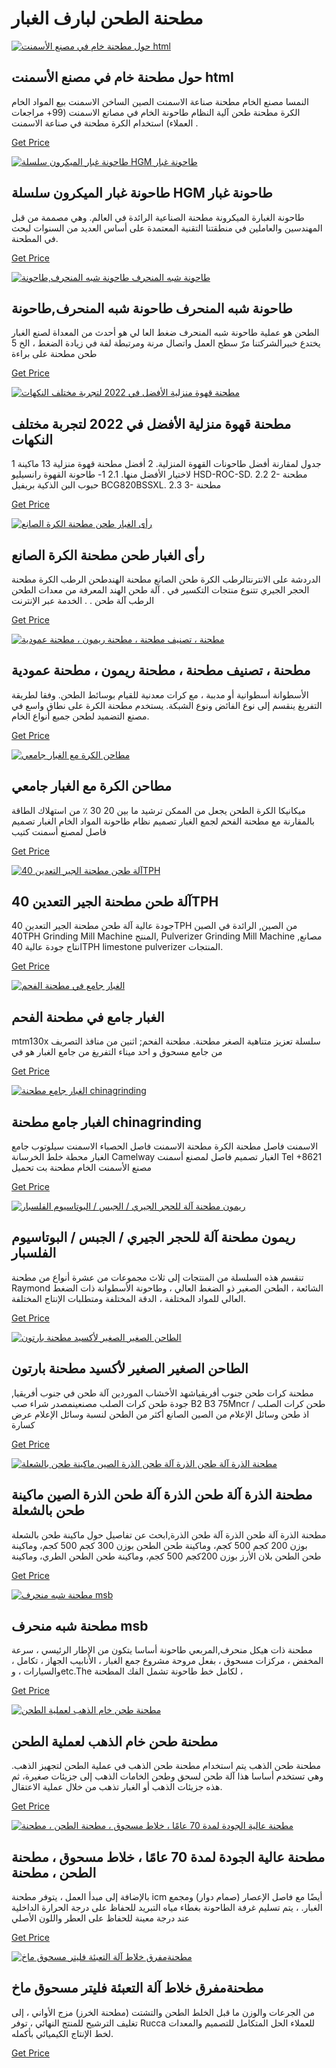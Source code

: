 # مطحنة الطحن لبارف الغبار
<a href="https://mnn.zoosnet.net/LR/Chatpre.aspx?id=MNN94995150&p=https://vbl.co.za/" target="_blank">![حول مطحنة خام في مصنع الأسمنت html](https://raw.githubusercontent.com/gcmcrusher/imgs/main/385.jpg)</a>
## حول مطحنة خام في مصنع الأسمنت html
النمسا مصنع الخام مطحنة صناعة الاسمنت الصين الساخن الاسمنت بيع المواد الخام الكرة مطحنة طحن آلية النظام طاحونة الخام في مصانع الاسمنت (99+ مراجعات العملاء) استخدام الكرة مطحنة في صناعة الاسمنت .
<a href="https://mnn.zoosnet.net/LR/Chatpre.aspx?id=MNN94995150&p=https://vbl.co.za/" target="_blank">Get Price</a>
<a href="https://mnn.zoosnet.net/LR/Chatpre.aspx?id=MNN94995150&p=https://vbl.co.za/" target="_blank">![ طاحونة غبار الميكرون سلسلة HGM طاحونة غبار ](https://raw.githubusercontent.com/gcmcrusher/imgs/main/381.jpg)</a>
##  طاحونة غبار الميكرون سلسلة HGM طاحونة غبار 
طاحونة الغبارة الميكرونة مطحنة الصناعية الرائدة في العالم. وهي مصممة من قبل المهندسين والعاملين في منطقتنا التقنية المعتمدة على أساس العديد من السنوات لبحث في المطحنة.
<a href="https://mnn.zoosnet.net/LR/Chatpre.aspx?id=MNN94995150&p=https://vbl.co.za/" target="_blank">Get Price</a>
<a href="https://mnn.zoosnet.net/LR/Chatpre.aspx?id=MNN94995150&p=https://vbl.co.za/" target="_blank">![ طاحونة شبه المنحرف طاحونة شبه المنحرف,طاحونة ](https://raw.githubusercontent.com/gcmcrusher/imgs/main/527.jpg)</a>
##  طاحونة شبه المنحرف طاحونة شبه المنحرف,طاحونة 
الطحن هو عملية طاحونة شبه المنحرف ضغط العا لي هو أحدث من المعداة لصنع الغبار يختدع خبيرالشركتنا مرّ سطح العمل واتصال مرنة ومرتبطة لفة في زيادة الضغط ، الخ 5 طحن مطحنة على براءة 
<a href="https://mnn.zoosnet.net/LR/Chatpre.aspx?id=MNN94995150&p=https://vbl.co.za/" target="_blank">Get Price</a>
<a href="https://mnn.zoosnet.net/LR/Chatpre.aspx?id=MNN94995150&p=https://vbl.co.za/" target="_blank">![مطحنة قهوة منزلية الأفضل في 2022 لتجربة مختلف النكهات](https://raw.githubusercontent.com/gcmcrusher/imgs/main/417.jpg)</a>
## مطحنة قهوة منزلية الأفضل في 2022 لتجربة مختلف النكهات
1 جدول لمقارنة أفضل طاحونات القهوة المنزلية. 2 أفضل مطحنة قهوة منزلية 13 ماكينة لاختيار الأفضل منها. 2.1 1- طاحونة القهوة رانسيليو HSD-ROC-SD. 2.2 2- مطحنة حبوب البن الذكية بريفيل BCG820BSSXL. 2.3 3- مطحنة 
<a href="https://mnn.zoosnet.net/LR/Chatpre.aspx?id=MNN94995150&p=https://vbl.co.za/" target="_blank">Get Price</a>
<a href="https://mnn.zoosnet.net/LR/Chatpre.aspx?id=MNN94995150&p=https://vbl.co.za/" target="_blank">![رأى الغبار طحن مطحنة الكرة الصانع](https://raw.githubusercontent.com/gcmcrusher/imgs/main/558.jpg)</a>
## رأى الغبار طحن مطحنة الكرة الصانع
الدردشة على الانترنتالرطب الكرة طحن الصانع مطحنة الهندطحن الرطب الكرة مطحنة الحجر الجيري تتنوع منتجات التكسير في . آلة طحن الهند المعرفة من معدات الطحن الرطب آلة طحن . . الخدمة عبر الإنترنت
<a href="https://mnn.zoosnet.net/LR/Chatpre.aspx?id=MNN94995150&p=https://vbl.co.za/" target="_blank">Get Price</a>
<a href="https://mnn.zoosnet.net/LR/Chatpre.aspx?id=MNN94995150&p=https://vbl.co.za/" target="_blank">![مطحنة ، تصنيف مطحنة ، مطحنة ريمون ، مطحنة عمودية](https://raw.githubusercontent.com/gcmcrusher/imgs/main/663.jpg)</a>
## مطحنة ، تصنيف مطحنة ، مطحنة ريمون ، مطحنة عمودية
الأسطوانة أسطوانية أو مدببة ، مع كرات معدنية للقيام بوسائط الطحن. وفقا لطريقة التفريغ ينقسم إلى نوع الفائض ونوع الشبكة. يستخدم مطحنة الكرة على نطاق واسع في مصنع التضميد لطحن جميع أنواع الخام.
<a href="https://mnn.zoosnet.net/LR/Chatpre.aspx?id=MNN94995150&p=https://vbl.co.za/" target="_blank">Get Price</a>
<a href="https://mnn.zoosnet.net/LR/Chatpre.aspx?id=MNN94995150&p=https://vbl.co.za/" target="_blank">![مطاحن الكرة مع الغبار جامعي](https://raw.githubusercontent.com/gcmcrusher/imgs/main/427.jpg)</a>
## مطاحن الكرة مع الغبار جامعي
ميكانيكا الكرة الطحن يجعل من الممكن ترشيد ما بين 20 30 ٪ من استهلاك الطاقة بالمقارنة مع مطحنة الفحم لجمع الغبار تصميم نظام طاحونة المواد الخام الغبار تصميم فاصل لمصنع أسمنت كتيب 
<a href="https://mnn.zoosnet.net/LR/Chatpre.aspx?id=MNN94995150&p=https://vbl.co.za/" target="_blank">Get Price</a>
<a href="https://mnn.zoosnet.net/LR/Chatpre.aspx?id=MNN94995150&p=https://vbl.co.za/" target="_blank">![آلة طحن مطحنة الجير التعدين 40TPH](https://raw.githubusercontent.com/gcmcrusher/imgs/main/7.jpg)</a>
## آلة طحن مطحنة الجير التعدين 40TPH
جودة عالية آلة طحن مطحنة الجير التعدين 40TPH من الصين, الرائدة في الصين 40TPH Grinding Mill Machine المنتج, Pulverizer Grinding Mill Machine مصانع, انتاج جودة عالية 40TPH limestone pulverizer المنتجات.
<a href="https://mnn.zoosnet.net/LR/Chatpre.aspx?id=MNN94995150&p=https://vbl.co.za/" target="_blank">Get Price</a>
<a href="https://mnn.zoosnet.net/LR/Chatpre.aspx?id=MNN94995150&p=https://vbl.co.za/" target="_blank">![الغبار جامع في مطحنة الفحم](https://raw.githubusercontent.com/gcmcrusher/imgs/main/323.jpg)</a>
## الغبار جامع في مطحنة الفحم
mtm130x سلسلة تعزيز متناهية الصغر مطحنة. مطحنة الفحم; اثنين من منافذ التصريف من جامع مسحوق و احد ميناء التفريغ من جامع الغبار هو في 
<a href="https://mnn.zoosnet.net/LR/Chatpre.aspx?id=MNN94995150&p=https://vbl.co.za/" target="_blank">Get Price</a>
<a href="https://mnn.zoosnet.net/LR/Chatpre.aspx?id=MNN94995150&p=https://vbl.co.za/" target="_blank">![الغبار جامع مطحنة chinagrinding](https://raw.githubusercontent.com/gcmcrusher/imgs/main/319.jpg)</a>
## الغبار جامع مطحنة chinagrinding
الاسمنت فاصل مطحنة الكرة مطحنة الاسمنت فاصل الحصباء الاسمنت سيلوتوب جامع الغبار محطة خلط الخرسانة Camelway الغبار تصميم فاصل لمصنع أسمنت Tel +8621 مصنع الأسمنت الخام مطحنة بت تحميل
<a href="https://mnn.zoosnet.net/LR/Chatpre.aspx?id=MNN94995150&p=https://vbl.co.za/" target="_blank">Get Price</a>
<a href="https://mnn.zoosnet.net/LR/Chatpre.aspx?id=MNN94995150&p=https://vbl.co.za/" target="_blank">![ريمون مطحنة آلة للحجر الجيري / الجبس / البوتاسيوم الفلسبار ](https://raw.githubusercontent.com/gcmcrusher/imgs/main/199.jpg)</a>
## ريمون مطحنة آلة للحجر الجيري / الجبس / البوتاسيوم الفلسبار 
تنقسم هذه السلسلة من المنتجات إلى ثلاث مجموعات من عشرة أنواع من مطحنة Raymond الشائعة ، الطحن الصغير ذو الضغط العالي ، وطاحونة الأسطوانة ذات الضغط العالي للمواد المختلفة ، الدقة المختلفة ومتطلبات الإنتاج المختلفة.
<a href="https://mnn.zoosnet.net/LR/Chatpre.aspx?id=MNN94995150&p=https://vbl.co.za/" target="_blank">Get Price</a>
<a href="https://mnn.zoosnet.net/LR/Chatpre.aspx?id=MNN94995150&p=https://vbl.co.za/" target="_blank">![الطاحن الصغير الصغير لأكسيد مطحنة بارتون](https://raw.githubusercontent.com/gcmcrusher/imgs/main/684.jpg)</a>
## الطاحن الصغير الصغير لأكسيد مطحنة بارتون
مطحنة كرات طحن جنوب أفريقياشهد الأخشاب الموردين آلة طحن في جنوب أفريقيا, جودة طحن كرات الصلب مصنعينمصدر شراء صب B2 B3 75Mncr طحن كرات الصلب / اذ طحن وسائل الإعلام من الصين الصانع أكثر من الطحن لنسبة وسائل الإعلام عرض كسارة 
<a href="https://mnn.zoosnet.net/LR/Chatpre.aspx?id=MNN94995150&p=https://vbl.co.za/" target="_blank">Get Price</a>
<a href="https://mnn.zoosnet.net/LR/Chatpre.aspx?id=MNN94995150&p=https://vbl.co.za/" target="_blank">![مطحنة الذرة آلة طحن الذرة آلة طحن الذرة الصين ماكينة طحن بالشعلة ](https://raw.githubusercontent.com/gcmcrusher/imgs/main/94.jpg)</a>
## مطحنة الذرة آلة طحن الذرة آلة طحن الذرة الصين ماكينة طحن بالشعلة 
مطحنة الذرة آلة طحن الذرة آلة طحن الذرة,ابحث عن تفاصيل حول ماكينة طحن بالشعلة بوزن 200 كجم 500 كجم، وماكينة طحن الطحن بوزن 300 كجم 500 كجم، وماكينة طحن الطحن بلان الأرز بوزن 200كجم 500 كجم، وماكينة طحن الطحن الطري، وماكينة 
<a href="https://mnn.zoosnet.net/LR/Chatpre.aspx?id=MNN94995150&p=https://vbl.co.za/" target="_blank">Get Price</a>
<a href="https://mnn.zoosnet.net/LR/Chatpre.aspx?id=MNN94995150&p=https://vbl.co.za/" target="_blank">![مطحنة شبه منحرف msb](https://raw.githubusercontent.com/gcmcrusher/imgs/main/358.jpg)</a>
## مطحنة شبه منحرف msb
مطحنة ذات هيكل منحرف,المربعي طاحونة أساسا يتكون من الإطار الرئيسي ، سرعة المخفض ، مركزات مسحوق ، بفعل مروحة مشروع جمع الغبار ، الأنابيب الجهاز ، تكامل ، والسيارات ، وetc.The لكامل خط طاحونة تشمل الفك المطحنة ،
<a href="https://mnn.zoosnet.net/LR/Chatpre.aspx?id=MNN94995150&p=https://vbl.co.za/" target="_blank">Get Price</a>
<a href="https://mnn.zoosnet.net/LR/Chatpre.aspx?id=MNN94995150&p=https://vbl.co.za/" target="_blank">![مطحنة طحن خام الذهب لعملية الطحن](https://raw.githubusercontent.com/gcmcrusher/imgs/main/241.jpg)</a>
## مطحنة طحن خام الذهب لعملية الطحن
مطحنة طحن الذهب يتم استخدام مطحنة طحن الذهب في عملية الطحن لتجهيز الذهب. وهي تستخدم أساسا هذا آلة طحن لسحق وطحن الخامات الذهب إلى جزيئات صغيرة، ثم هذه جزيئات الذهب أو الغبار تذهب من خلال عملية الاعتقال.
<a href="https://mnn.zoosnet.net/LR/Chatpre.aspx?id=MNN94995150&p=https://vbl.co.za/" target="_blank">Get Price</a>
<a href="https://mnn.zoosnet.net/LR/Chatpre.aspx?id=MNN94995150&p=https://vbl.co.za/" target="_blank">![مطحنة عالية الجودة لمدة 70 عامًا ، خلاط مسحوق ، مطحنة الطحن ، مطحنة ](https://raw.githubusercontent.com/gcmcrusher/imgs/main/105.jpg)</a>
## مطحنة عالية الجودة لمدة 70 عامًا ، خلاط مسحوق ، مطحنة الطحن ، مطحنة 
بالإضافة إلى مبدأ العمل ، يتوفر مطحنة icm أيضًا مع فاصل الإعصار (صمام دوار) ومجمع الغبار. ، يتم تسليم غرفة الطاحونة بغطاء مياه التبريد للحفاظ على درجة الحرارة الداخلية عند درجة معينة للحفاظ على العطر واللون الأصلي 
<a href="https://mnn.zoosnet.net/LR/Chatpre.aspx?id=MNN94995150&p=https://vbl.co.za/" target="_blank">Get Price</a>
<a href="https://mnn.zoosnet.net/LR/Chatpre.aspx?id=MNN94995150&p=https://vbl.co.za/" target="_blank">![مطحنةمفرق خلاط آلة التعبئة فليتر مسحوق ماخ](https://raw.githubusercontent.com/gcmcrusher/imgs/main/551.jpg)</a>
## مطحنةمفرق خلاط آلة التعبئة فليتر مسحوق ماخ
من الجرعات والوزن ما قبل الخلط الطحن والتشتت (مطحنة الخرز) مزج الأواني ، إلى تغليف الترشيح للمنتج النهائي ، توفر Rucca للعملاء الحل المتكامل للتصميم والمعدات لخط الإنتاج الكيميائي بأكمله.
<a href="https://mnn.zoosnet.net/LR/Chatpre.aspx?id=MNN94995150&p=https://vbl.co.za/" target="_blank">Get Price</a>
